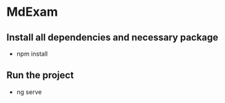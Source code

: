 # MdExam

## Install all dependencies and necessary package
- npm install

## Run the project
- ng serve

